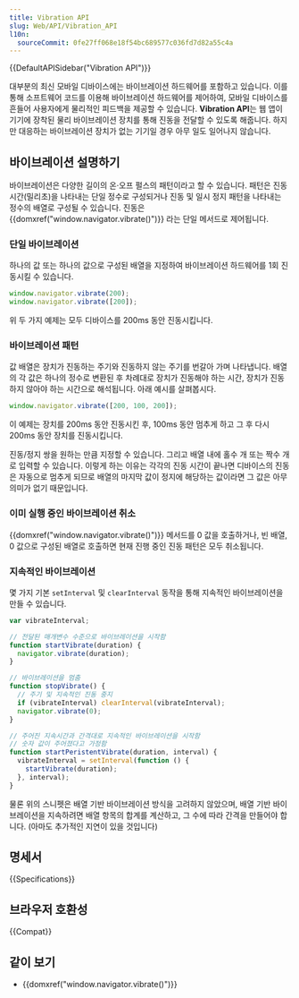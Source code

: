 ```yaml
---
title: Vibration API
slug: Web/API/Vibration_API
l10n:
  sourceCommit: 0fe27ff068e18f54bc689577c036fd7d82a55c4a
---
```


{{DefaultAPISidebar("Vibration API")}}

대부분의 최신 모바일 디바이스에는 바이브레이션 하드웨어를 포함하고 있습니다. 이를 통해 소프트웨어 코드를 이용해 바이브레이션 하드웨어를 제어하여, 모바일 디바이스를 흔들어 사용자에게 물리적인 피드백을 제공할 수 있습니다. **Vibration API**는 웹 앱이 기기에 장착된 물리 바이브레이션 장치를 통해 진동을 전달할 수 있도록 해줍니다. 하지만 대응하는 바이브레이션 장치가 없는 기기일 경우 아무 일도 일어나지 않습니다.

## 바이브레이션 설명하기

바이브레이션은 다양한 길이의 온·오프 펄스의 패턴이라고 할 수 있습니다. 패턴은 진동 시간(밀리초)을 나타내는 단일 정수로 구성되거나 진동 및 일시 정지 패턴을 나타내는 정수의 배열로 구성될 수 있습니다. 진동은 {{domxref("window.navigator.vibrate()")}} 라는 단일 메서드로 제어됩니다.

### 단일 바이브레이션

하나의 값 또는 하나의 값으로 구성된 배열을 지정하여 바이브레이션 하드웨어를 1회 진동시킬 수 있습니다.

```js
window.navigator.vibrate(200);
window.navigator.vibrate([200]);
```

위 두 가지 예제는 모두 디바이스를 200ms 동안 진동시킵니다.

### 바이브레이션 패턴

값 배열은 장치가 진동하는 주기와 진동하지 않는 주기를 번갈아 가며 나타냅니다. 배열의 각 값은 하나의 정수로 변환된 후 차례대로 장치가 진동해야 하는 시간, 장치가 진동하지 않아야 하는 시간으로 해석됩니다. 아래 예시를 살펴봅시다.

```js
window.navigator.vibrate([200, 100, 200]);
```

이 예제는 장치를 200ms 동안 진동시킨 후, 100ms 동안 멈추게 하고 그 후 다시 200ms 동안 장치를 진동시킵니다.

진동/정지 쌍을 원하는 만큼 지정할 수 있습니다. 그리고 배열 내에 홀수 개 또는 짝수 개로 입력할 수 있습니다. 이렇게 하는 이유는 각각의 진동 시간이 끝나면 디바이스의 진동은 자동으로 멈추게 되므로 배열의 마지막 값이 정지에 해당하는 값이라면 그 값은 아무 의미가 없기 때문입니다.

### 이미 실행 중인 바이브레이션 취소

{{domxref("window.navigator.vibrate()")}} 메서드를 0 값을 호출하거나, 빈 배열, 0 값으로 구성된 배열로 호출하면 현재 진행 중인 진동 패턴은 모두 취소됩니다.

### 지속적인 바이브레이션

몇 가지 기본 `setInterval` 및 `clearInterval` 동작을 통해 지속적인 바이브레이션을 만들 수 있습니다.

```js
var vibrateInterval;

// 전달된 매개변수 수준으로 바이브레이션을 시작함
function startVibrate(duration) {
  navigator.vibrate(duration);
}

// 바이브레이션을 멈춤
function stopVibrate() {
  // 주기 및 지속적인 진동 중지
  if (vibrateInterval) clearInterval(vibrateInterval);
  navigator.vibrate(0);
}

// 주어진 지속시간과 간격대로 지속적인 바이브레이션을 시작함
// 숫자 값이 주어졌다고 가정함
function startPeristentVibrate(duration, interval) {
  vibrateInterval = setInterval(function () {
    startVibrate(duration);
  }, interval);
}
```

물론 위의 스니펫은 배열 기반 바이브레이션 방식을 고려하지 않았으며, 배열 기반 바이브레이션을 지속하려면 배열 항목의 합계를 계산하고, 그 수에 따라 간격을 만들어야 합니다. (아마도 추가적인 지연이 있을 것입니다)

## 명세서

{{Specifications}}

## 브라우저 호환성

{{Compat}}

## 같이 보기

- {{domxref("window.navigator.vibrate()")}}
